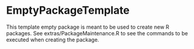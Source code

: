 # EmptyPackageTemplate

This template empty package is meant to be used to create new R packages.
See extras/PackageMaintenance.R to see the commands to be executed when creating the package.
